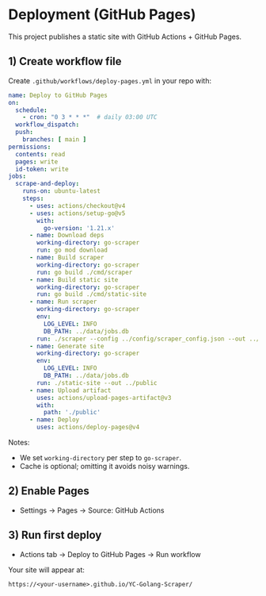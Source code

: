 # Deployment (GitHub Pages)

This project publishes a static site with GitHub Actions + GitHub Pages.

## 1) Create workflow file

Create `.github/workflows/deploy-pages.yml` in your repo with:

```yaml
name: Deploy to GitHub Pages
on:
  schedule:
    - cron: "0 3 * * *"  # daily 03:00 UTC
  workflow_dispatch:
  push:
    branches: [ main ]
permissions:
  contents: read
  pages: write
  id-token: write
jobs:
  scrape-and-deploy:
    runs-on: ubuntu-latest
    steps:
      - uses: actions/checkout@v4
      - uses: actions/setup-go@v5
        with:
          go-version: '1.21.x'
      - name: Download deps
        working-directory: go-scraper
        run: go mod download
      - name: Build scraper
        working-directory: go-scraper
        run: go build ./cmd/scraper
      - name: Build static site
        working-directory: go-scraper
        run: go build ./cmd/static-site
      - name: Run scraper
        working-directory: go-scraper
        env:
          LOG_LEVEL: INFO
          DB_PATH: ../data/jobs.db
        run: ./scraper --config ../config/scraper_config.json --out ../data/job_applications.csv
      - name: Generate site
        working-directory: go-scraper
        env:
          LOG_LEVEL: INFO
          DB_PATH: ../data/jobs.db
        run: ./static-site --out ../public
      - name: Upload artifact
        uses: actions/upload-pages-artifact@v3
        with:
          path: './public'
      - name: Deploy
        uses: actions/deploy-pages@v4
```

Notes:
- We set `working-directory` per step to `go-scraper`.
- Cache is optional; omitting it avoids noisy warnings.

## 2) Enable Pages
- Settings → Pages → Source: GitHub Actions

## 3) Run first deploy
- Actions tab → Deploy to GitHub Pages → Run workflow

Your site will appear at:
```
https://<your-username>.github.io/YC-Golang-Scraper/
```
